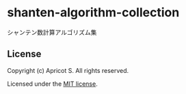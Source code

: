 # shanten-algorithm-collection

シャンテン数計算アルゴリズム集

## License

Copyright (c) Apricot S. All rights reserved.

Licensed under the [MIT license](LICENSE).

